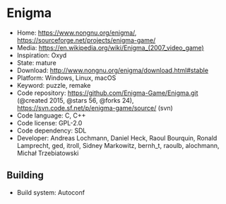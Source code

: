 # Enigma

- Home: https://www.nongnu.org/enigma/, https://sourceforge.net/projects/enigma-game/
- Media: https://en.wikipedia.org/wiki/Enigma_(2007_video_game)
- Inspiration: Oxyd
- State: mature
- Download: http://www.nongnu.org/enigma/download.html#stable
- Platform: Windows, Linux, macOS
- Keyword: puzzle, remake
- Code repository: https://github.com/Enigma-Game/Enigma.git (@created 2015, @stars 56, @forks 24), https://svn.code.sf.net/p/enigma-game/source/ (svn)
- Code language: C, C++
- Code license: GPL-2.0
- Code dependency: SDL
- Developer: Andreas Lochmann, Daniel Heck, Raoul Bourquin, Ronald Lamprecht, ged, itroll, Sidney Markowitz, bernh_t, raoulb, alochmann, Michał Trzebiatowski

## Building

- Build system: Autoconf
